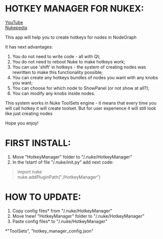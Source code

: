 # HOTKEY MANAGER FOR NUKEX:

[YouTube](https://www.youtube.com/watch?v=ajO1VFTUTo0&t=2s)  
[Nukepedia](http://www.nukepedia.com/)

This app will help you to create hotkeys for nodes in NodeGraph

It has next advantages:
1. You do not need to write code - all with Qt;
2. You do not need to reboot Nuke to make hotkeys work;
3. You can use 'shift' in hotkeys - the system of creating nodes was
rewritten to make this functionality possible;
4. You can create any hotkeys bundles of nodes you want with any
knobs you want;
5. You can choose for which node to ShowPanel (or not show at all?);
6. You can modify any knobs inside nodes.

This system works in Nuke ToolSets engine - it means that every time
you will call hotkey it will create toolset. But for user experience it
will still look like just creating nodes

Hope you enjoy!

# FIRST INSTALL:
1) Move "HotkeyManager" folder to "/.nuke/HotkeyManager"
2) In the !start! of file "/.nuke/init.py" add next code:

> import nuke  
> nuke.addPluginPath("./HotkeyManager")

# HOW TO UPDATE:
1) Copy config files* from "/.nuke/HotkeyManager"
2) Move !new! "HotkeyManager" folder to "/.nuke/HotkeyManager"
3) Paste config files* to "/.nuke/HotkeyManager"

*"ToolSets", "hotkey_manager_config.json"
